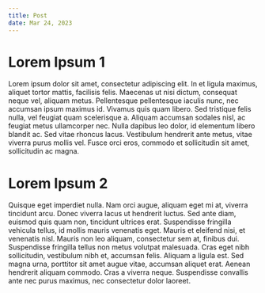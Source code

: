 ```yaml
---
title: Post
date: Mar 24, 2023
---
```


# Lorem Ipsum 1

Lorem ipsum dolor sit amet, consectetur adipiscing elit. In et ligula maximus, aliquet tortor mattis, facilisis felis. Maecenas ut nisi dictum, consequat neque vel, aliquam metus. Pellentesque pellentesque iaculis nunc, nec accumsan ipsum maximus id. Vivamus quis quam libero. Sed tristique felis nulla, vel feugiat quam scelerisque a. Aliquam accumsan sodales nisl, ac feugiat metus ullamcorper nec. Nulla dapibus leo dolor, id elementum libero blandit ac. Sed vitae rhoncus lacus. Vestibulum hendrerit ante metus, vitae viverra purus mollis vel. Fusce orci eros, commodo et sollicitudin sit amet, sollicitudin ac magna.

# Lorem Ipsum 2

Quisque eget imperdiet nulla. Nam orci augue, aliquam eget mi at, viverra tincidunt arcu. Donec viverra lacus ut hendrerit luctus. Sed ante diam, euismod quis quam non, tincidunt ultrices erat. Suspendisse fringilla vehicula tellus, id mollis mauris venenatis eget. Mauris et eleifend nisi, et venenatis nisl. Mauris non leo aliquam, consectetur sem at, finibus dui. Suspendisse fringilla tellus non metus volutpat malesuada. Cras eget nibh sollicitudin, vestibulum nibh et, accumsan felis. Aliquam a ligula est. Sed magna urna, porttitor sit amet augue vitae, accumsan aliquet erat. Aenean hendrerit aliquam commodo. Cras a viverra neque. Suspendisse convallis ante nec purus maximus, nec consectetur dolor laoreet.